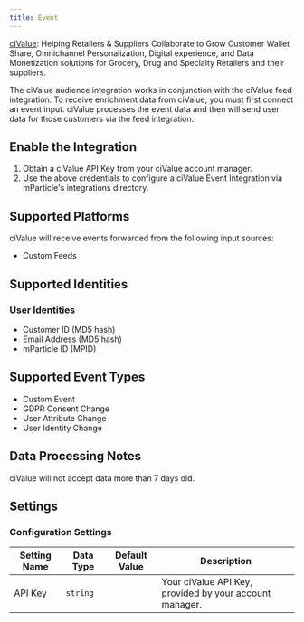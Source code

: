 ```yaml
---
title: Event
---
```


[ciValue](http://www.civalue.com/): Helping Retailers & Suppliers Collaborate to Grow Customer Wallet Share, Omnichannel Personalization, Digital experience, and Data Monetization solutions for Grocery, Drug and Specialty Retailers and their suppliers.

The ciValue audience integration works in conjunction with the ciValue feed integration. To receive enrichment data from ciValue, you must first connect an event input. ciValue processes the event data and then will send user data for those customers via the feed integration.

## Enable the Integration

1. Obtain a ciValue API Key from your ciValue account manager.
2. Use the above credentials to configure a ciValue Event Integration via mParticle's integrations directory.

## Supported Platforms

ciValue will receive events forwarded from the following input sources:

* Custom Feeds

## Supported Identities

### User Identities

* Customer ID (MD5 hash)
* Email Address (MD5 hash)
* mParticle ID (MPID)

## Supported Event Types

* Custom Event
* GDPR Consent Change
* User Attribute Change
* User Identity Change

## Data Processing Notes

ciValue will not accept data more than 7 days old.

## Settings

### Configuration Settings

Setting Name | Data Type | Default Value | Description 
|---|---|---|---
| API Key | `string` | <unset> | Your ciValue API Key, provided by your account manager.
